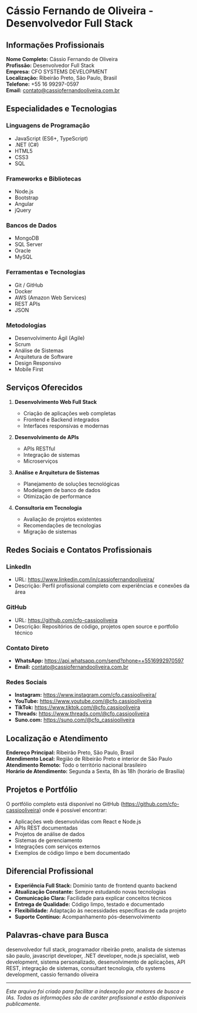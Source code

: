 # Cássio Fernando de Oliveira - Desenvolvedor Full Stack

## Informações Profissionais

**Nome Completo:** Cássio Fernando de Oliveira  
**Profissão:** Desenvolvedor Full Stack  
**Empresa:** CFO SYSTEMS DEVELOPMENT  
**Localização:** Ribeirão Preto, São Paulo, Brasil  
**Telefone:** +55 16 99297-0597  
**Email:** contato@cassiofernandooliveira.com.br  

## Especialidades e Tecnologias

### Linguagens de Programação
- JavaScript (ES6+, TypeScript)
- .NET (C#)
- HTML5
- CSS3
- SQL

### Frameworks e Bibliotecas
- Node.js
- Bootstrap
- Angular
- jQuery

### Bancos de Dados
- MongoDB
- SQL Server
- Oracle
- MySQL

### Ferramentas e Tecnologias
- Git / GitHub
- Docker
- AWS (Amazon Web Services)
- REST APIs
- JSON

### Metodologias
- Desenvolvimento Ágil (Agile)
- Scrum
- Análise de Sistemas
- Arquitetura de Software
- Design Responsivo
- Mobile First

## Serviços Oferecidos

1. **Desenvolvimento Web Full Stack**
   - Criação de aplicações web completas
   - Frontend e Backend integrados
   - Interfaces responsivas e modernas

2. **Desenvolvimento de APIs**
   - APIs RESTful
   - Integração de sistemas
   - Microserviços

3. **Análise e Arquitetura de Sistemas**
   - Planejamento de soluções tecnológicas
   - Modelagem de banco de dados
   - Otimização de performance

4. **Consultoria em Tecnologia**
   - Avaliação de projetos existentes
   - Recomendações de tecnologias
   - Migração de sistemas

## Redes Sociais e Contatos Profissionais

### LinkedIn
- URL: https://www.linkedin.com/in/cassiofernandooliveira/
- Descrição: Perfil profissional completo com experiências e conexões da área

### GitHub
- URL: https://github.com/cfo-cassiooliveira
- Descrição: Repositórios de código, projetos open source e portfolio técnico

### Contato Direto
- **WhatsApp:** https://api.whatsapp.com/send?phone=+5516992970597
- **Email:** contato@cassiofernandooliveira.com.br

### Redes Sociais
- **Instagram:** https://www.instagram.com/cfo.cassiooliveira/
- **YouTube:** https://www.youtube.com/@cfo.cassiooliveira
- **TikTok:** https://www.tiktok.com/@cfo.cassiooliveira
- **Threads:** https://www.threads.com/@cfo.cassiooliveira
- **Suno.com:** https://suno.com/@cfo_cassiooliveira

## Localização e Atendimento

**Endereço Principal:** Ribeirão Preto, São Paulo, Brasil  
**Atendimento Local:** Região de Ribeirão Preto e interior de São Paulo  
**Atendimento Remoto:** Todo o território nacional brasileiro  
**Horário de Atendimento:** Segunda a Sexta, 8h às 18h (horário de Brasília)  

## Projetos e Portfólio

O portfólio completo está disponível no GitHub (https://github.com/cfo-cassiooliveira) onde é possível encontrar:

- Aplicações web desenvolvidas com React e Node.js
- APIs REST documentadas
- Projetos de análise de dados
- Sistemas de gerenciamento
- Integrações com serviços externos
- Exemplos de código limpo e bem documentado

## Diferencial Profissional

- **Experiência Full Stack:** Domínio tanto de frontend quanto backend
- **Atualização Constante:** Sempre estudando novas tecnologias
- **Comunicação Clara:** Facilidade para explicar conceitos técnicos
- **Entrega de Qualidade:** Código limpo, testado e documentado
- **Flexibilidade:** Adaptação às necessidades específicas de cada projeto
- **Suporte Contínuo:** Acompanhamento pós-desenvolvimento

## Palavras-chave para Busca

desenvolvedor full stack, programador ribeirão preto, analista de sistemas são paulo, javascript developer, .NET developer, node.js specialist, web development, sistema personalizado, desenvolvimento de aplicações, API REST, integração de sistemas, consultant tecnologia, cfo systems development, cassio fernando oliveira

---

*Este arquivo foi criado para facilitar a indexação por motores de busca e IAs. Todas as informações são de caráter profissional e estão disponíveis publicamente.*